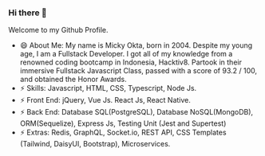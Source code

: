 ### Hi there 👋

Welcome to my Github Profile.

- 😄 About Me: My name is Micky Okta, born in 2004. Despite my young age, I am a Fullstack Developer. I got all of my knowledge from a renowned coding bootcamp in Indonesia, Hacktiv8. Partook in their immersive Fullstack Javascript Class, passed with a score of 93.2 / 100, and obtained the Honor Awards.
- ⚡ Skills: Javascript, HTML, CSS, Typescript, Node Js.
- ⚡ Front End: jQuery, Vue Js. React Js, React Native.
- ⚡ Back End: Database SQL(PostgreSQL), Database NoSQL(MongoDB), ORM(Sequelize), Express Js, Testing Unit (Jest and Supertest)
- ⚡ Extras: Redis, GraphQL, Socket.io, REST API, CSS Templates (Tailwind, DaisyUI, Bootstrap), Microservices.

<!--
**Mickyokta/Mickyokta** is a ✨ _special_ ✨ repository because its `README.md` (this file) appears on your GitHub profile.

Here are some ideas to get you started:

- 🔭 I’m currently working on ...
- 🌱 I’m currently learning ...
- 👯 I’m looking to collaborate on ...
- 🤔 I’m looking for help with ...
- 💬 Ask me about ...
- 📫 How to reach me: ...
- 😄 Pronouns: ...
- ⚡ Fun fact: ...
-->
